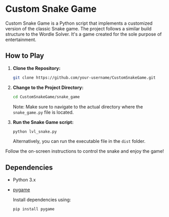 # Custom Snake Game

Custom Snake Game is a Python script that implements a customized version of the classic Snake game. The project follows a similar build structure to the Wordle Solver. It's a game created for the sole purpose of entertainment.

## How to Play

1. **Clone the Repository:**

    ```bash
    git clone https://github.com/your-username/CustomSnakeGame.git
    ```

2. **Change to the Project Directory:**

    ```bash
    cd CustomSnakeGame/snake_game
    ```

    Note: Make sure to navigate to the actual directory where the `snake_game.py` file is located.

3. **Run the Snake Game script:**

    ```bash
    python lvl_snake.py
    ```

    Alternatively, you can run the executable file in the `dist` folder.

Follow the on-screen instructions to control the snake and enjoy the game!

## Dependencies

- Python 3.x
- [pygame](https://pypi.org/project/pygame/)

   Install dependencies using:

   ```bash
   pip install pygame
